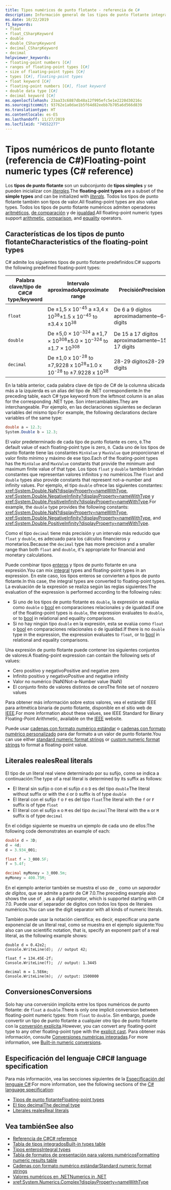 ```yaml
---
title: Tipos numéricos de punto flotante - referencia de C#
description: Información general de los tipos de punto flotante integrados de C#
ms.date: 10/22/2019
f1_keywords:
- float
- float_CSharpKeyword
- double
- double_CSharpKeyword
- decimal_CSharpKeyword
- decimal
helpviewer_keywords:
- floating-point numbers [C#]
- ranges of floating-point types [C#]
- size of floating-point types [C#]
- types [C#], floating-point types
- float keyword [C#]
- floating-point numbers [C#], float keyword
- double data type [C#]
- decimal keyword [C#]
ms.openlocfilehash: 23aa33c6887db48a12f995efc5e1e2220d30216c
ms.sourcegitcommit: 93762e1a0dae1b5f64d82eebb7b705a6d566d839
ms.translationtype: HT
ms.contentlocale: es-ES
ms.lasthandoff: 11/27/2019
ms.locfileid: "74552277"
---
```

# <a name="floating-point-numeric-types-c-reference"></a><span data-ttu-id="629ae-103">Tipos numéricos de punto flotante (referencia de C#)</span><span class="sxs-lookup"><span data-stu-id="629ae-103">Floating-point numeric types (C# reference)</span></span>

<span data-ttu-id="629ae-104">Los **tipos de punto flotante** son un subconjunto de **tipos simples** y se pueden inicializar con [*literales*](#real-literals).</span><span class="sxs-lookup"><span data-stu-id="629ae-104">The **floating-point types** are a subset of the **simple types** and can be initialized with [*literals*](#real-literals).</span></span> <span data-ttu-id="629ae-105">Todos los tipos de punto flotante también son tipos de valor.</span><span class="sxs-lookup"><span data-stu-id="629ae-105">All floating-point types are also value types.</span></span> <span data-ttu-id="629ae-106">Todos los tipos de punto flotante numéricos admiten operadores [aritméticos](../operators/arithmetic-operators.md), [de comparación](../operators/comparison-operators.md) y de [igualdad](../operators/equality-operators.md).</span><span class="sxs-lookup"><span data-stu-id="629ae-106">All floating-point numeric types support [arithmetic](../operators/arithmetic-operators.md), [comparison](../operators/comparison-operators.md), and [equality](../operators/equality-operators.md) operators.</span></span>

## <a name="characteristics-of-the-floating-point-types"></a><span data-ttu-id="629ae-107">Características de los tipos de punto flotante</span><span class="sxs-lookup"><span data-stu-id="629ae-107">Characteristics of the floating-point types</span></span>

<span data-ttu-id="629ae-108">C# admite los siguientes tipos de punto flotante predefinidos:</span><span class="sxs-lookup"><span data-stu-id="629ae-108">C# supports the following predefined floating-point types:</span></span>
  
|<span data-ttu-id="629ae-109">Palabra clave/tipo de C#</span><span class="sxs-lookup"><span data-stu-id="629ae-109">C# type/keyword</span></span>|<span data-ttu-id="629ae-110">Intervalo aproximado</span><span class="sxs-lookup"><span data-stu-id="629ae-110">Approximate range</span></span>|<span data-ttu-id="629ae-111">Precisión</span><span class="sxs-lookup"><span data-stu-id="629ae-111">Precision</span></span>|<span data-ttu-id="629ae-112">Tamaño</span><span class="sxs-lookup"><span data-stu-id="629ae-112">Size</span></span>|<span data-ttu-id="629ae-113">Tipo de .NET</span><span class="sxs-lookup"><span data-stu-id="629ae-113">.NET type</span></span>|
|----------|-----------------------|---------------|--------------|--------------|
|`float`|<span data-ttu-id="629ae-114">De ±1,5 x 10<sup>-45</sup> a ±3,4 x 10<sup>38</sup></span><span class="sxs-lookup"><span data-stu-id="629ae-114">±1.5 x 10<sup>−45</sup> to ±3.4 x 10<sup>38</sup></span></span>|<span data-ttu-id="629ae-115">De 6 a 9 dígitos aproximadamente</span><span class="sxs-lookup"><span data-stu-id="629ae-115">~6-9 digits</span></span>|<span data-ttu-id="629ae-116">4 bytes</span><span class="sxs-lookup"><span data-stu-id="629ae-116">4 bytes</span></span>|<xref:System.Single?displayProperty=nameWithType>|
|`double`|<span data-ttu-id="629ae-117">De ±5,0 × 10<sup>−324</sup> a ±1,7 × 10<sup>308</sup></span><span class="sxs-lookup"><span data-stu-id="629ae-117">±5.0 × 10<sup>−324</sup> to ±1.7 × 10<sup>308</sup></span></span>|<span data-ttu-id="629ae-118">De 15 a 17 dígitos aproximadamente</span><span class="sxs-lookup"><span data-stu-id="629ae-118">~15-17 digits</span></span>|<span data-ttu-id="629ae-119">8 bytes</span><span class="sxs-lookup"><span data-stu-id="629ae-119">8 bytes</span></span>|<xref:System.Double?displayProperty=nameWithType>|
|`decimal`|<span data-ttu-id="629ae-120">De ±1,0 x 10<sup>-28</sup> to ±7,9228 x 10<sup>28</sup></span><span class="sxs-lookup"><span data-stu-id="629ae-120">±1.0 x 10<sup>-28</sup> to ±7.9228 x 10<sup>28</sup></span></span>|<span data-ttu-id="629ae-121">28-29 dígitos</span><span class="sxs-lookup"><span data-stu-id="629ae-121">28-29 digits</span></span>|<span data-ttu-id="629ae-122">16 bytes</span><span class="sxs-lookup"><span data-stu-id="629ae-122">16 bytes</span></span>|<xref:System.Decimal?displayProperty=nameWithType>|

<span data-ttu-id="629ae-123">En la tabla anterior, cada palabra clave de tipo de C# de la columna ubicada más a la izquierda es un alias del tipo de .NET correspondiente.</span><span class="sxs-lookup"><span data-stu-id="629ae-123">In the preceding table, each C# type keyword from the leftmost column is an alias for the corresponding .NET type.</span></span> <span data-ttu-id="629ae-124">Son intercambiables.</span><span class="sxs-lookup"><span data-stu-id="629ae-124">They are interchangeable.</span></span> <span data-ttu-id="629ae-125">Por ejemplo, en las declaraciones siguientes se declaran variables del mismo tipo:</span><span class="sxs-lookup"><span data-stu-id="629ae-125">For example, the following declarations declare variables of the same type:</span></span>

```csharp
double a = 12.3;
System.Double b = 12.3;
```

<span data-ttu-id="629ae-126">El valor predeterminado de cada tipo de punto flotante es cero, `0`.</span><span class="sxs-lookup"><span data-stu-id="629ae-126">The default value of each floating-point type is zero, `0`.</span></span> <span data-ttu-id="629ae-127">Cada uno de los tipos de punto flotante tiene las constantes `MinValue` y `MaxValue` que proporcionan el valor finito mínimo y máximo de ese tipo.</span><span class="sxs-lookup"><span data-stu-id="629ae-127">Each of the floating-point types has the `MinValue` and `MaxValue` constants that provide the minimum and maximum finite value of that type.</span></span> <span data-ttu-id="629ae-128">Los tipos `float` y `double` también brindan constantes que representan valores infinitos y no numéricos.</span><span class="sxs-lookup"><span data-stu-id="629ae-128">The `float` and `double` types also provide constants that represent not-a-number and infinity values.</span></span> <span data-ttu-id="629ae-129">Por ejemplo, el tipo `double` ofrece las siguientes constantes: <xref:System.Double.NaN?displayProperty=nameWithType>, <xref:System.Double.NegativeInfinity?displayProperty=nameWithType> y <xref:System.Double.PositiveInfinity?displayProperty=nameWithType>.</span><span class="sxs-lookup"><span data-stu-id="629ae-129">For example, the `double` type provides the following constants: <xref:System.Double.NaN?displayProperty=nameWithType>, <xref:System.Double.NegativeInfinity?displayProperty=nameWithType>, and <xref:System.Double.PositiveInfinity?displayProperty=nameWithType>.</span></span>

<span data-ttu-id="629ae-130">Como el tipo `decimal` tiene más precisión y un intervalo más reducido que `float` y `double`, es adecuado para los cálculos financieros y monetarios.</span><span class="sxs-lookup"><span data-stu-id="629ae-130">Because the `decimal` type has more precision and a smaller range than both `float` and `double`, it's appropriate for financial and monetary calculations.</span></span>

<span data-ttu-id="629ae-131">Puede combinar tipos [enteros](integral-numeric-types.md) y tipos de punto flotante en una expresión.</span><span class="sxs-lookup"><span data-stu-id="629ae-131">You can mix [integral](integral-numeric-types.md) types and floating-point types in an expression.</span></span> <span data-ttu-id="629ae-132">En este caso, los tipos enteros se convierten a tipos de punto flotante.</span><span class="sxs-lookup"><span data-stu-id="629ae-132">In this case, the integral types are converted to floating-point types.</span></span> <span data-ttu-id="629ae-133">La evaluación de la expresión se realiza según las reglas siguientes:</span><span class="sxs-lookup"><span data-stu-id="629ae-133">The evaluation of the expression is performed according to the following rules:</span></span>

- <span data-ttu-id="629ae-134">Si uno de los tipos de punto flotante es `double`, la expresión se evalúa como `double` o [bool](bool.md) en comparaciones relacionales y de igualdad.</span><span class="sxs-lookup"><span data-stu-id="629ae-134">If one of the floating-point types is `double`, the expression evaluates to `double`, or to [bool](bool.md) in relational and equality comparisons.</span></span>
- <span data-ttu-id="629ae-135">Si no hay ningún tipo `double` en la expresión, esta se evalúa como `float` o [bool](bool.md) en comparaciones relacionales o de igualdad.</span><span class="sxs-lookup"><span data-stu-id="629ae-135">If there is no `double` type in the expression, the expression evaluates to `float`, or to [bool](bool.md) in relational and equality comparisons.</span></span>

<span data-ttu-id="629ae-136">Una expresión de punto flotante puede contener los siguientes conjuntos de valores:</span><span class="sxs-lookup"><span data-stu-id="629ae-136">A floating-point expression can contain the following sets of values:</span></span>

- <span data-ttu-id="629ae-137">Cero positivo y negativo</span><span class="sxs-lookup"><span data-stu-id="629ae-137">Positive and negative zero</span></span>
- <span data-ttu-id="629ae-138">Infinito positivo y negativo</span><span class="sxs-lookup"><span data-stu-id="629ae-138">Positive and negative infinity</span></span>
- <span data-ttu-id="629ae-139">Valor no numérico (NaN)</span><span class="sxs-lookup"><span data-stu-id="629ae-139">Not-a-Number value (NaN)</span></span>
- <span data-ttu-id="629ae-140">El conjunto finito de valores distintos de cero</span><span class="sxs-lookup"><span data-stu-id="629ae-140">The finite set of nonzero values</span></span>

<span data-ttu-id="629ae-141">Para obtener más información sobre estos valores, vea el estándar IEEE para aritmética binaria de punto flotante, disponible en el sitio web de [IEEE](https://www.ieee.org).</span><span class="sxs-lookup"><span data-stu-id="629ae-141">For more information about these values, see IEEE Standard for Binary Floating-Point Arithmetic, available on the [IEEE](https://www.ieee.org) website.</span></span>

<span data-ttu-id="629ae-142">Puede usar [cadenas con formato numérico estándar](../../../standard/base-types/standard-numeric-format-strings.md) o [cadenas con formato numérico personalizado](../../../standard/base-types/custom-numeric-format-strings.md) para dar formato a un valor de punto flotante.</span><span class="sxs-lookup"><span data-stu-id="629ae-142">You can use either [standard numeric format strings](../../../standard/base-types/standard-numeric-format-strings.md) or [custom numeric format strings](../../../standard/base-types/custom-numeric-format-strings.md) to format a floating-point value.</span></span>

## <a name="real-literals"></a><span data-ttu-id="629ae-143">Literales reales</span><span class="sxs-lookup"><span data-stu-id="629ae-143">Real literals</span></span>

<span data-ttu-id="629ae-144">El tipo de un literal real viene determinado por su sufijo, como se indica a continuación:</span><span class="sxs-lookup"><span data-stu-id="629ae-144">The type of a real literal is determined by its suffix as follows:</span></span>

- <span data-ttu-id="629ae-145">El literal sin sufijo o con el sufijo `d` o `D` es del tipo `double`</span><span class="sxs-lookup"><span data-stu-id="629ae-145">The literal without suffix or with the `d` or `D` suffix is of type `double`</span></span>
- <span data-ttu-id="629ae-146">El literal con el sufijo `f` o `F` es del tipo `float`</span><span class="sxs-lookup"><span data-stu-id="629ae-146">The literal with the `f` or `F` suffix is of type `float`</span></span>
- <span data-ttu-id="629ae-147">El literal con el sufijo `m` o `M` es del tipo `decimal`</span><span class="sxs-lookup"><span data-stu-id="629ae-147">The literal with the `m` or `M` suffix is of type `decimal`</span></span>

<span data-ttu-id="629ae-148">En el código siguiente se muestra un ejemplo de cada uno de ellos:</span><span class="sxs-lookup"><span data-stu-id="629ae-148">The following code demonstrates an example of each:</span></span>

```csharp
double d = 3D;
d = 4d;
d = 3.934_001;

float f = 3_000.5F;
f = 5.4f;

decimal myMoney = 3_000.5m;
myMoney = 400.75M;
```

<span data-ttu-id="629ae-149">En el ejemplo anterior también se muestra el uso de `_` como un *separador de dígitos*, que se admite a partir de C# 7.0.</span><span class="sxs-lookup"><span data-stu-id="629ae-149">The preceding example also shows the use of `_` as a *digit separator*, which is supported starting with C# 7.0.</span></span> <span data-ttu-id="629ae-150">Puede usar el separador de dígitos con todos los tipos de literales numéricos.</span><span class="sxs-lookup"><span data-stu-id="629ae-150">You can use the digit separator with all kinds of numeric literals.</span></span>

<span data-ttu-id="629ae-151">También puede usar la notación científica; es decir, especificar una parte exponencial de un literal real, como se muestra en el ejemplo siguiente:</span><span class="sxs-lookup"><span data-stu-id="629ae-151">You also can use scientific notation, that is, specify an exponent part of a real literal, as the following example shows:</span></span>

```csharp-interactive
double d = 0.42e2;
Console.WriteLine(d);  // output 42;

float f = 134.45E-2f;
Console.WriteLine(f);  // output: 1.3445

decimal m = 1.5E6m;
Console.WriteLine(m);  // output: 1500000
```

## <a name="conversions"></a><span data-ttu-id="629ae-152">Conversiones</span><span class="sxs-lookup"><span data-stu-id="629ae-152">Conversions</span></span>

<span data-ttu-id="629ae-153">Solo hay una conversión implícita entre los tipos numéricos de punto flotante: de `float` a `double`.</span><span class="sxs-lookup"><span data-stu-id="629ae-153">There is only one implicit conversion between floating-point numeric types: from `float` to `double`.</span></span> <span data-ttu-id="629ae-154">Sin embargo, puede convertir un tipo de punto flotante a cualquier otro tipo de punto flotante con la [conversión explícita](../operators/type-testing-and-cast.md#cast-operator-).</span><span class="sxs-lookup"><span data-stu-id="629ae-154">However, you can convert any floating-point type to any other floating-point type with the [explicit cast](../operators/type-testing-and-cast.md#cast-operator-).</span></span> <span data-ttu-id="629ae-155">Para obtener más información, consulte [Conversiones numéricas integradas](numeric-conversions.md).</span><span class="sxs-lookup"><span data-stu-id="629ae-155">For more information, see [Built-in numeric conversions](numeric-conversions.md).</span></span>

## <a name="c-language-specification"></a><span data-ttu-id="629ae-156">Especificación del lenguaje C#</span><span class="sxs-lookup"><span data-stu-id="629ae-156">C# language specification</span></span>

<span data-ttu-id="629ae-157">Para más información, vea las secciones siguientes de la [Especificación del lenguaje C#](~/_csharplang/spec/introduction.md):</span><span class="sxs-lookup"><span data-stu-id="629ae-157">For more information, see the following sections of the [C# language specification](~/_csharplang/spec/introduction.md):</span></span>

- [<span data-ttu-id="629ae-158">Tipos de punto flotante</span><span class="sxs-lookup"><span data-stu-id="629ae-158">Floating-point types</span></span>](~/_csharplang/spec/types.md#floating-point-types)
- [<span data-ttu-id="629ae-159">El tipo decimal</span><span class="sxs-lookup"><span data-stu-id="629ae-159">The decimal type</span></span>](~/_csharplang/spec/types.md#the-decimal-type)
- [<span data-ttu-id="629ae-160">Literales reales</span><span class="sxs-lookup"><span data-stu-id="629ae-160">Real literals</span></span>](~/_csharplang/spec/lexical-structure.md#real-literals)

## <a name="see-also"></a><span data-ttu-id="629ae-161">Vea también</span><span class="sxs-lookup"><span data-stu-id="629ae-161">See also</span></span>

- [<span data-ttu-id="629ae-162">Referencia de C#</span><span class="sxs-lookup"><span data-stu-id="629ae-162">C# reference</span></span>](../index.md)
- [<span data-ttu-id="629ae-163">Tabla de tipos integrados</span><span class="sxs-lookup"><span data-stu-id="629ae-163">Built-in types table</span></span>](../keywords/built-in-types-table.md)
- [<span data-ttu-id="629ae-164">Tipos enteros</span><span class="sxs-lookup"><span data-stu-id="629ae-164">Integral types</span></span>](integral-numeric-types.md)
- [<span data-ttu-id="629ae-165">Tabla de formatos de presentación para valores numéricos</span><span class="sxs-lookup"><span data-stu-id="629ae-165">Formatting numeric results table</span></span>](../keywords/formatting-numeric-results-table.md)
- [<span data-ttu-id="629ae-166">Cadenas con formato numérico estándar</span><span class="sxs-lookup"><span data-stu-id="629ae-166">Standard numeric format strings</span></span>](../../../standard/base-types/standard-numeric-format-strings.md)
- [<span data-ttu-id="629ae-167">Valores numéricos en .NET</span><span class="sxs-lookup"><span data-stu-id="629ae-167">Numerics in .NET</span></span>](../../../standard/numerics.md)
- <xref:System.Numerics.Complex?displayProperty=nameWithType>
